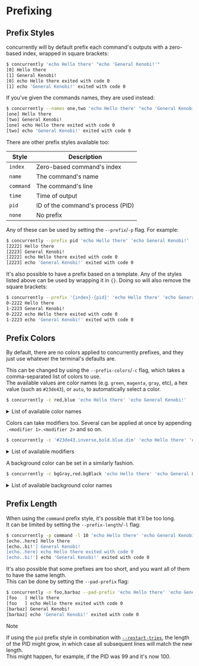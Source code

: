 # Prefixing

## Prefix Styles

concurrently will by default prefix each command's outputs with a zero-based index, wrapped in square brackets:

```bash
$ concurrently 'echo Hello there' "echo 'General Kenobi!'"
[0] Hello there
[1] General Kenobi!
[0] echo Hello there exited with code 0
[1] echo 'General Kenobi!' exited with code 0
```

If you've given the commands names, they are used instead:

```bash
$ concurrently --names one,two 'echo Hello there' "echo 'General Kenobi!'"
[one] Hello there
[two] General Kenobi!
[one] echo Hello there exited with code 0
[two] echo 'General Kenobi!' exited with code 0
```

There are other prefix styles available too:

| Style     | Description                       |
| --------- | --------------------------------- |
| `index`   | Zero-based command's index        |
| `name`    | The command's name                |
| `command` | The command's line                |
| `time`    | Time of output                    |
| `pid`     | ID of the command's process (PID) |
| `none`    | No prefix                         |

Any of these can be used by setting the `--prefix`/`-p` flag. For example:

```bash
$ concurrently --prefix pid 'echo Hello there' 'echo General Kenobi!'
[2222] Hello there
[2223] General Kenobi!
[2222] echo Hello there exited with code 0
[2223] echo 'General Kenobi!' exited with code 0
```

It's also possible to have a prefix based on a template. Any of the styles listed above can be used by wrapping it in `{}`.
Doing so will also remove the square brackets:

```bash
$ concurrently --prefix '{index}-{pid}' 'echo Hello there' 'echo General Kenobi!'
0-2222 Hello there
1-2223 General Kenobi!
0-2222 echo Hello there exited with code 0
1-2223 echo 'General Kenobi!' exited with code 0
```

## Prefix Colors

By default, there are no colors applied to concurrently prefixes, and they just use whatever the terminal's defaults are.

This can be changed by using the `--prefix-colors`/`-c` flag, which takes a comma-separated list of colors to use.<br/>
The available values are color names (e.g. `green`, `magenta`, `gray`, etc), a hex value (such as `#23de43`), or `auto`, to automatically select a color.

```bash
$ concurrently -c red,blue 'echo Hello there' 'echo General Kenobi!'
```

<details>
<summary>List of available color names</summary>

- `black`
- `blue`
- `cyan`
- `green`
- `gray`
- `magenta`
- `red`
- `white`
- `yellow`
</details>

Colors can take modifiers too. Several can be applied at once by appending `.<modifier 1>.<modifier 2>` and so on.

```bash
$ concurrently -c '#23de43.inverse,bold.blue.dim' 'echo Hello there' 'echo General Kenobi!'
```

<details>
<summary>List of available modifiers</summary>

- `reset`
- `bold`
- `dim`
- `hidden`
- `inverse`
- `italic`
- `strikethrough`
- `underline`
</details>

A background color can be set in a similarly fashion.

```bash
$ concurrently -c bgGray,red.bgBlack 'echo Hello there' 'echo General Kenobi!'
```

<details>
<summary>List of available background color names</summary>

- `bgBlack`
- `bgBlue`
- `bgCyan`
- `bgGreen`
- `bgGray`
- `bgMagenta`
- `bgRed`
- `bgWhite`
- `bgYellow`
</details>

## Prefix Length

When using the `command` prefix style, it's possible that it'll be too long.<br/>
It can be limited by setting the `--prefix-length`/`-l` flag:

```bash
$ concurrently -p command -l 10 'echo Hello there' 'echo General Kenobi!'
[echo..here] Hello there
[echo..bi!'] General Kenobi!
[echo..here] echo Hello there exited with code 0
[echo..bi!'] echo 'General Kenobi!' exited with code 0
```

It's also possible that some prefixes are too short, and you want all of them to have the same length.<br/>
This can be done by setting the `--pad-prefix` flag:

```bash
$ concurrently -n foo,barbaz --pad-prefix 'echo Hello there' 'echo General Kenobi!'
[foo   ] Hello there
[foo   ] echo Hello there exited with code 0
[barbaz] General Kenobi!
[barbaz] echo 'General Kenobi!' exited with code 0
```

> [!NOTE]
> If using the `pid` prefix style in combination with [`--restart-tries`](./restarting.md), the length of the PID might grow, in which case all subsequent lines will match the new length.<br/>
> This might happen, for example, if the PID was 99 and it's now 100.
